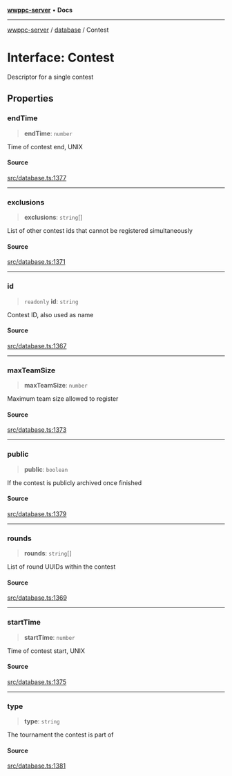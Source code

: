 [**wwppc-server**](../../README.md) • **Docs**

***

[wwppc-server](../../modules.md) / [database](../README.md) / Contest

# Interface: Contest

Descriptor for a single contest

## Properties

### endTime

> **endTime**: `number`

Time of contest end, UNIX

#### Source

[src/database.ts:1377](https://github.com/WWPPC/WWPPC-server/blob/7d555ed708ef67895244cc584473d7c0aa4c1395/src/database.ts#L1377)

***

### exclusions

> **exclusions**: `string`[]

List of other contest ids that cannot be registered simultaneously

#### Source

[src/database.ts:1371](https://github.com/WWPPC/WWPPC-server/blob/7d555ed708ef67895244cc584473d7c0aa4c1395/src/database.ts#L1371)

***

### id

> `readonly` **id**: `string`

Contest ID, also used as name

#### Source

[src/database.ts:1367](https://github.com/WWPPC/WWPPC-server/blob/7d555ed708ef67895244cc584473d7c0aa4c1395/src/database.ts#L1367)

***

### maxTeamSize

> **maxTeamSize**: `number`

Maximum team size allowed to register

#### Source

[src/database.ts:1373](https://github.com/WWPPC/WWPPC-server/blob/7d555ed708ef67895244cc584473d7c0aa4c1395/src/database.ts#L1373)

***

### public

> **public**: `boolean`

If the contest is publicly archived once finished

#### Source

[src/database.ts:1379](https://github.com/WWPPC/WWPPC-server/blob/7d555ed708ef67895244cc584473d7c0aa4c1395/src/database.ts#L1379)

***

### rounds

> **rounds**: `string`[]

List of round UUIDs within the contest

#### Source

[src/database.ts:1369](https://github.com/WWPPC/WWPPC-server/blob/7d555ed708ef67895244cc584473d7c0aa4c1395/src/database.ts#L1369)

***

### startTime

> **startTime**: `number`

Time of contest start, UNIX

#### Source

[src/database.ts:1375](https://github.com/WWPPC/WWPPC-server/blob/7d555ed708ef67895244cc584473d7c0aa4c1395/src/database.ts#L1375)

***

### type

> **type**: `string`

The tournament the contest is part of

#### Source

[src/database.ts:1381](https://github.com/WWPPC/WWPPC-server/blob/7d555ed708ef67895244cc584473d7c0aa4c1395/src/database.ts#L1381)
